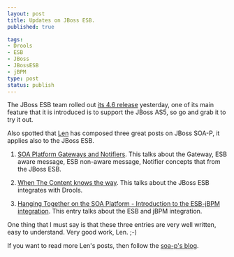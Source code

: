 ```yaml
--- 
layout: post
title: Updates on JBoss ESB.
published: true

tags: 
- Drools
- ESB
- JBoss
- JBossESB
- jBPM
type: post
status: publish
---
```

The JBoss ESB team rolled out [its 4.6 release](http://www.jboss.org/index.html?module=bb&amp;op=viewtopic&amp;t=158696) yesterday, one of its main feature that it is introduced is to support the JBoss AS5, so go and grab it to try it out.

Also spotted that [Len](http://swqetesting.blogspot.com/) has composed three great posts on JBoss SOA-P, it applies also to the JBoss ESB.
1. [SOA Platform Gateways and Notifiers](http://jboss-soa-p.blogspot.com/2009/07/soa-platform-gateways-and-notifiers.html). This talks about the Gateway, ESB aware message, ESB non-aware message, Notifier concepts that from the JBoss ESB.

2. [When The Content knows the way](http://jboss-soa-p.blogspot.com/2009/07/when-content-knows-way-content-based.html). This talks about the JBoss ESB integrates with Drools.

3. [Hanging Together on the SOA Platform - Introduction to the ESB-jBPM integration](http://jboss-soa-p.blogspot.com/2009/06/hanging-together-on-soa-platform.html). This entry talks about the ESB and jBPM integration.

One thing that I must say is that these three entries are very well written, easy to understand. Very good work, Len. ;-)

If you want to read more Len's posts, then follow the [soa-p's blog](http://jboss-soa-p.blogspot.com/).
